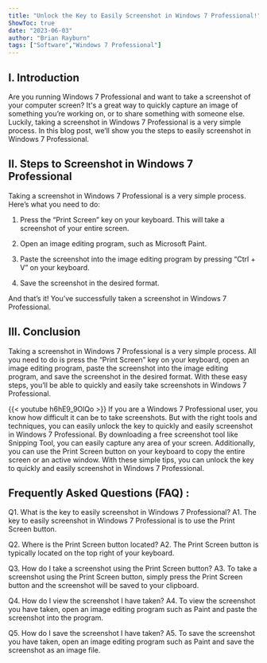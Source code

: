 ```yaml
---
title: "Unlock the Key to Easily Screenshot in Windows 7 Professional!"
ShowToc: true 
date: "2023-06-03"
author: "Brian Rayburn" 
tags: ["Software","Windows 7 Professional"]
---
```

## I. Introduction

Are you running Windows 7 Professional and want to take a screenshot of your computer screen? It's a great way to quickly capture an image of something you’re working on, or to share something with someone else. Luckily, taking a screenshot in Windows 7 Professional is a very simple process. In this blog post, we’ll show you the steps to easily screenshot in Windows 7 Professional. 

## II. Steps to Screenshot in Windows 7 Professional

Taking a screenshot in Windows 7 Professional is a very simple process. Here’s what you need to do:

1. Press the “Print Screen” key on your keyboard. This will take a screenshot of your entire screen.

2. Open an image editing program, such as Microsoft Paint.

3. Paste the screenshot into the image editing program by pressing “Ctrl + V” on your keyboard.

4. Save the screenshot in the desired format.

And that’s it! You’ve successfully taken a screenshot in Windows 7 Professional.

## III. Conclusion

Taking a screenshot in Windows 7 Professional is a very simple process. All you need to do is press the “Print Screen” key on your keyboard, open an image editing program, paste the screenshot into the image editing program, and save the screenshot in the desired format. With these easy steps, you’ll be able to quickly and easily take screenshots in Windows 7 Professional.

{{< youtube h6hE9_9OlQo >}} 
If you are a Windows 7 Professional user, you know how difficult it can be to take screenshots. But with the right tools and techniques, you can easily unlock the key to quickly and easily screenshot in Windows 7 Professional. By downloading a free screenshot tool like Snipping Tool, you can easily capture any area of your screen. Additionally, you can use the Print Screen button on your keyboard to copy the entire screen or an active window. With these simple tips, you can unlock the key to quickly and easily screenshot in Windows 7 Professional.

## Frequently Asked Questions (FAQ) :
Q1. What is the key to easily screenshot in Windows 7 Professional?
A1. The key to easily screenshot in Windows 7 Professional is to use the Print Screen button.

Q2. Where is the Print Screen button located?
A2. The Print Screen button is typically located on the top right of your keyboard.

Q3. How do I take a screenshot using the Print Screen button?
A3. To take a screenshot using the Print Screen button, simply press the Print Screen button and the screenshot will be saved to your clipboard.

Q4. How do I view the screenshot I have taken?
A4. To view the screenshot you have taken, open an image editing program such as Paint and paste the screenshot into the program.

Q5. How do I save the screenshot I have taken?
A5. To save the screenshot you have taken, open an image editing program such as Paint and save the screenshot as an image file.


